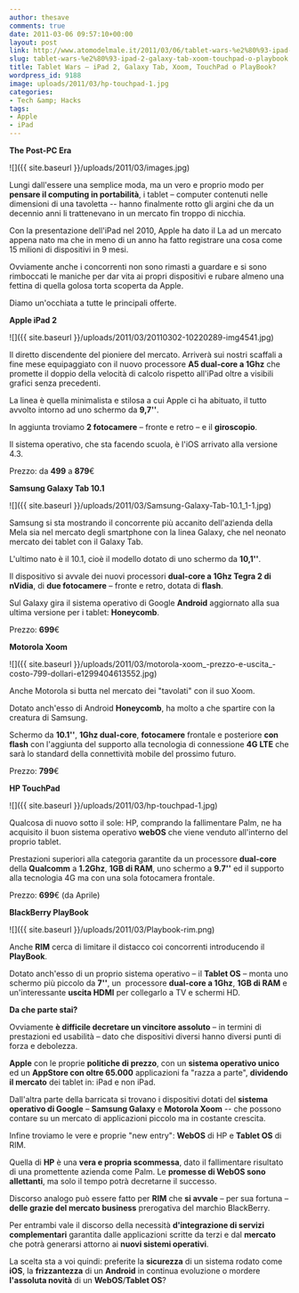 ```yaml
---
author: thesave
comments: true
date: 2011-03-06 09:57:10+00:00
layout: post
link: http://www.atomodelmale.it/2011/03/06/tablet-wars-%e2%80%93-ipad-2-galaxy-tab-xoom-touchpad-o-playbook/
slug: tablet-wars-%e2%80%93-ipad-2-galaxy-tab-xoom-touchpad-o-playbook
title: Tablet Wars – iPad 2, Galaxy Tab, Xoom, TouchPad o PlayBook?
wordpress_id: 9188
image: uploads/2011/03/hp-touchpad-1.jpg
categories:
- Tech &amp; Hacks
tags:
- Apple
- iPad
---
```


**The Post-PC Era**

![]({{ site.baseurl }}/uploads/2011/03/images.jpg)

Lungi dall'essere una semplice moda, ma un vero e proprio modo per **pensare il computing in portabilità**, i tablet – computer contenuti nelle dimensioni di una tavoletta -- hanno finalmente rotto gli argini che da un decennio anni li trattenevano in un mercato fin troppo di nicchia.

Con la presentazione dell'iPad nel 2010, Apple ha dato il La ad un mercato appena nato ma che in meno di un anno ha fatto registrare una cosa come 15 milioni di dispositivi in 9 mesi.

Ovviamente anche i concorrenti non sono rimasti a guardare e si sono rimboccati le maniche per dar vita ai propri dispositivi e rubare almeno una fettina di quella golosa torta scoperta da Apple.

Diamo un'occhiata a tutte le principali offerte.

**Apple iPad 2**

![]({{ site.baseurl }}/uploads/2011/03/20110302-10220289-img4541.jpg)

Il diretto discendente del pioniere del mercato. Arriverà sui nostri scaffali a fine mese equipaggiato con il nuovo processore **A5 dual-core a 1Ghz** che promette il doppio della velocità di calcolo rispetto all'iPad oltre a visibili grafici senza precedenti.

La linea è quella minimalista e stilosa a cui Apple ci ha abituato, il tutto avvolto intorno ad uno schermo da **9,7''**.

In aggiunta troviamo **2 fotocamere** – fronte e retro – e il **giroscopio**.

Il sistema operativo, che sta facendo scuola, è l'iOS arrivato alla versione 4.3.

Prezzo: da **499** a **879**€

**Samsung Galaxy Tab 10.1**

![]({{ site.baseurl }}/uploads/2011/03/Samsung-Galaxy-Tab-10.1_1-1.jpg)

Samsung si sta mostrando il concorrente più accanito dell'azienda della Mela sia nel mercato degli smartphone con la linea Galaxy, che nel neonato mercato dei tablet con il Galaxy Tab.

L'ultimo nato è il 10.1, cioè il modello dotato di uno schermo da **10,1''**.

Il dispositivo si avvale dei nuovi processori **dual-core a 1Ghz Tegra 2 di nVidia**, di **due fotocamere** – fronte e retro, dotata di **flash**.

Sul Galaxy gira il sistema operativo di Google **Android** aggiornato alla sua ultima versione per i tablet: **Honeycomb**.

Prezzo: **699**€

**Motorola Xoom**

![]({{ site.baseurl }}/uploads/2011/03/motorola-xoom_-prezzo-e-uscita_-costo-799-dollari-e1299404613552.jpg)

Anche Motorola si butta nel mercato dei "tavolati" con il suo Xoom.

Dotato anch'esso di Android **Honeycomb**, ha molto a che spartire con la creatura di Samsung.

Schermo da **10.1''**, **1Ghz dual-core**, **fotocamere** frontale e posteriore **con flash** con l'aggiunta del supporto alla tecnologia di connessione **4G LTE** che sarà lo standard della connettività mobile del prossimo futuro.

Prezzo: **799**€

**HP TouchPad**

![]({{ site.baseurl }}/uploads/2011/03/hp-touchpad-1.jpg)

Qualcosa di nuovo sotto il sole: HP, comprando la fallimentare Palm, ne ha acquisito il buon sistema operativo **webOS** che viene venduto all'interno del proprio tablet.

Prestazioni superiori alla categoria garantite da un processore **dual-core** della **Qualcomm** a **1.2Ghz**, **1GB di RAM**, uno schermo a **9.7''** ed il supporto alla tecnologia 4G ma con una sola fotocamera frontale.

Prezzo: **699**€ (da Aprile)

**BlackBerry PlayBook**

![]({{ site.baseurl }}/uploads/2011/03/Playbook-rim.png)

Anche **RIM** cerca di limitare il distacco coi concorrenti introducendo il **PlayBook**.

Dotato anch'esso di un proprio sistema operativo – il **Tablet OS** – monta uno schermo più piccolo da **7''**, un  processore **dual-core a 1Ghz**, **1GB di RAM** e un'interessante **uscita HDMI** per collegarlo a TV e schermi HD.

**Da che parte stai?**

Ovviamente **è difficile  decretare un vincitore assoluto** – in termini di prestazioni ed usabilità – dato che dispositivi diversi hanno diversi punti di forza e debolezza.

**Apple** con le proprie **politiche di prezzo**, con un **sistema operativo unico** ed un **AppStore con oltre 65.000** applicazioni fa "razza a parte", **dividendo il mercato** dei tablet in: iPad e non iPad.

Dall'altra parte della barricata si trovano i dispositivi dotati del **sistema operativo di Google** – **Samsung Galaxy** e **Motorola Xoom** -- che possono contare su un mercato di applicazioni piccolo ma in costante crescita.

Infine troviamo le vere e proprie "new entry": **WebOS** di HP e **Tablet OS** di RIM.

Quella di **HP** è una **vera e propria scommessa**, dato il fallimentare risultato di una promettente azienda come Palm. Le **promesse di WebOS sono allettanti**, ma solo il tempo potrà decretarne il successo.

Discorso analogo può essere fatto per **RIM** che **si avvale** – per sua fortuna – **delle grazie del mercato business** prerogativa del marchio BlackBerry.

Per entrambi vale il discorso della necessità **d'integrazione di servizi complementari** garantita dalle applicazioni scritte da terzi e dal **mercato** che potrà generarsi attorno ai **nuovi sistemi operativi**.

La scelta sta a voi quindi: preferite la **sicurezza** di un sistema rodato come **iOS**, la **frizzantezza** di un **Android** in continua evoluzione o mordere **l'assoluta novità** di un **WebOS**/**Tablet OS**?
